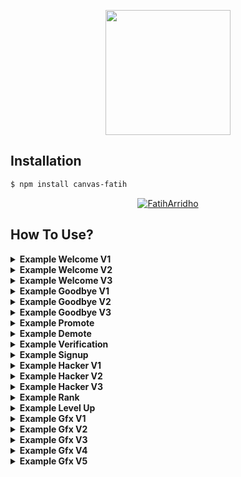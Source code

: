 <p align="center">
  <img width="200" height="200" src="https://telegra.ph/file/e77b79d6b544603222cfa.jpg">
</p>

## Installation

```bash
$ npm install canvas-fatih
```

<p align="center">
    <a href="https://github.com/FatihArridho">
        <img
            src="https://readme-typing-svg.herokuapp.com?size=15&width=280&lines=thank+you+for+using+this+module"
            alt="FatihArridho"
        />
    </a>
</p>

## How To Use?
<details><summary><b>Example Welcome V1</b></summary><br>

```js
const cf = require("canvas-fatih");
const fs = require('fs');

const image = await new cf.Welcome()
    .setAvatar("https://api.fatiharridho.my.id/images/logo.png")
    .setUsername("Fatih Arridho")
    .setGuildName("CpdXSeven")
    .setGuildIcon("https://cdn.dribbble.com/users/1051393/screenshots/7011829/media/f19892ea228d4dfafd5a0abf273f6b3c.png")
    .setBackground("https://telegra.ph/file/3f4993d39b9994c54da94.jpg")
    .setMemberCount("404")
    .toAttachment();
  
  data = image.toBuffer();
  await fs.writeFileSync(__path +'/tmp/welcome-v1.png', data)
 
```
### Result Welcome V1
<img src="https://api.fatiharridho.my.id/api/canvas/welcome/v1?pp=https://api.fatiharridho.my.id/images/logo.png&nama=Fatih%20Arridho&namagc=CpdXSeven&ppgc=https://cdn.dribbble.com/users/1051393/screenshots/7011829/media/f19892ea228d4dfafd5a0abf273f6b3c.png&bg=https://telegra.ph/file/3f4993d39b9994c54da94.jpg&member=404" height="145"></img>

</details>

<details><summary><b>Example Welcome V2</b></summary><br>

```js
const cf = require("canvas-fatih");
const fs = require('fs');

const image = await new cf.Welcome2()
    .setAvatar("https://api.fatiharridho.my.id/images/logo.png")
    .setUsername("Fatih Arridho")
    .setBg("https://img.freepik.com/free-vector/perspective-japanese-street-neon-lights_52683-44988.jpg")
    .setGroupname("CpdXSeven")
    .setMember("404")
    .toAttachment();
  
  data = image.toBuffer();
  await fs.writeFileSync(__path +'/tmp/welcome-v2.png', data)
 
```
### Result Welcome V2
<img src="https://api.fatiharridho.my.id/api/canvas/welcome/v2?pp=https://api.fatiharridho.my.id/images/logo.png&nama=Fatih%20Arridho&bg=https://img.freepik.com/free-vector/perspective-japanese-street-neon-lights_52683-44988.jpg&namagc=CpdXSeven&member=404" height="145"></img>
</details>

<details><summary><b>Example Welcome V3</b></summary><br>

```js
const cf = require("canvas-fatih");
const fs = require('fs');

const image = await new cf.Welcome3()
    .setAvatar("https://api.fatiharridho.my.id/images/logo.png")
    .setUsername("Fatih Arridho")
    .toAttachment();
  
  data = image.toBuffer();
  await fs.writeFileSync(__path +'/tmp/welcome-v3.png', data)
 
```
### Result Welcome V3
<img src="https://api.fatiharridho.my.id/api/canvas/welcome/v3?pp=https://api.fatiharridho.my.id/images/logo.png&nama=Fatih%20Arridho" height="145"></img>
</details>

<details><summary><b>Example Goodbye V1</b></summary><br>

```js
const cf = require("canvas-fatih");
const fs = require('fs');

const image = await new cf.Goodbye()
    .setAvatar("https://api.fatiharridho.my.id/images/logo.png")
    .setUsername("Fatih Arridho")
    .setGuildName("CpdXSeven")
    .setGuildIcon("https://cdn.dribbble.com/users/1051393/screenshots/7011829/media/f19892ea228d4dfafd5a0abf273f6b3c.png")
    .setBackground("https://telegra.ph/file/3f4993d39b9994c54da94.jpg")
    .setMemberCount("404")
    .toAttachment();
  
  data = image.toBuffer();
  await fs.writeFileSync(__path +'/tmp/goodbye-v1.png', data)
 
```
### Result Goodbye V1
<img src="https://api.fatiharridho.my.id/api/canvas/goodbye/v1?pp=https://api.fatiharridho.my.id/images/logo.png&nama=Fatih%20Arridho&namagc=CpdXSeven&ppgc=https://cdn.dribbble.com/users/1051393/screenshots/7011829/media/f19892ea228d4dfafd5a0abf273f6b3c.png&bg=https://telegra.ph/file/3f4993d39b9994c54da94.jpg&member=404" height="145"></img>
</details>

<details><summary><b>Example Goodbye V2</b></summary><br>

```js
const cf = require("canvas-fatih");
const fs = require('fs');

const image = await new cf.Goodbye2()
    .setAvatar("https://api.fatiharridho.my.id/images/logo.png")
    .setUsername("Fatih Arridho")
    .setBg("https://img.freepik.com/free-vector/perspective-japanese-street-neon-lights_52683-44988.jpg")
    .setGroupname("CpdXSeven")
    .setMember("404")
    .toAttachment();
  
  data = image.toBuffer();
  await fs.writeFileSync(__path +'/tmp/goodbye-v2.png', data)
 
```
### Result Goodbye V2
<img src="https://api.fatiharridho.my.id/api/canvas/goodbye/v2?pp=https://api.fatiharridho.my.id/images/logo.png&nama=Fatih%20Arridho&bg=https://img.freepik.com/free-vector/perspective-japanese-street-neon-lights_52683-44988.jpg&namagc=CpdXSeven&member=404" height="145"></img>
</details>

<details><summary><b>Example Goodbye V3</b></summary><br>

```js
const cf = require("canvas-fatih");
const fs = require('fs');

const image = await new cf.Goodbye3()
    .setAvatar("https://api.fatiharridho.my.id/images/logo.png")
    .setUsername("Fatih Arridho")
    .toAttachment();
  
  data = image.toBuffer();
  await fs.writeFileSync(__path +'/tmp/goodbye-v3.png', data)
 
```
### Result Goodbye V3
<img src="https://api.fatiharridho.my.id/api/canvas/goodbye/v3?pp=https://api.fatiharridho.my.id/images/logo.png&nama=Fatih%20Arridho" height="145"></img>
</details>

<details><summary><b>Example Promote</b></summary><br>

```js
const cf = require("canvas-fatih");
const fs = require('fs');

const image = await new cf.Promote()
    .setAvatar("https://api.fatiharridho.my.id/images/logo.png")
    .setUsername("Fatih Arridho")
    .setGuildName("CpdXSeven")
    .setGuildIcon("https://cdn.dribbble.com/users/1051393/screenshots/7011829/media/f19892ea228d4dfafd5a0abf273f6b3c.png")
    .setBackground("https://telegra.ph/file/3f4993d39b9994c54da94.jpg")
    .setMemberCount("404")
    .toAttachment();
  
  data = image.toBuffer();
  await fs.writeFileSync(__path +'/tmp/promote.png', data)
 
```
### Result Promote
<img src="https://api.fatiharridho.my.id/api/canvas/promote?pp=https://api.fatiharridho.my.id/images/logo.png&nama=Fatih%20Arridho&namagc=CpdXSeven&ppgc=https://cdn.dribbble.com/users/1051393/screenshots/7011829/media/f19892ea228d4dfafd5a0abf273f6b3c.png&bg=https://telegra.ph/file/3f4993d39b9994c54da94.jpg&member=404" height="145"></img>
</details>

<details><summary><b>Example Demote</b></summary><br>

```js
const cf = require("canvas-fatih");
const fs = require('fs');

const image = await new cf.Demote()
    .setAvatar("https://api.fatiharridho.my.id/images/logo.png")
    .setUsername("Fatih Arridho")
    .setGuildName("CpdXSeven")
    .setGuildIcon("https://cdn.dribbble.com/users/1051393/screenshots/7011829/media/f19892ea228d4dfafd5a0abf273f6b3c.png")
    .setBackground("https://telegra.ph/file/3f4993d39b9994c54da94.jpg")
    .setMemberCount("404")
    .toAttachment();
  
  data = image.toBuffer();
  await fs.writeFileSync(__path +'/tmp/demote.png', data)
 
```
### Result Demote
<img src="https://api.fatiharridho.my.id/api/canvas/demote?pp=https://api.fatiharridho.my.id/images/logo.png&nama=Fatih%20Arridho&namagc=CpdXSeven&ppgc=https://cdn.dribbble.com/users/1051393/screenshots/7011829/media/f19892ea228d4dfafd5a0abf273f6b3c.png&bg=https://telegra.ph/file/3f4993d39b9994c54da94.jpg&member=404" height="145"></img>
</details>

<details><summary><b>Example Verification</b></summary><br>

```js
const cf = require("canvas-fatih");
const fs = require('fs');

const image = await new cf.Verification()
    .setAvatar("https://api.fatiharridho.my.id/images/logo.png")
    .setUsername("Fatih Arridho")
    .setGuildName("CpdXSeven")
    .setGuildIcon("https://cdn.dribbble.com/users/1051393/screenshots/7011829/media/f19892ea228d4dfafd5a0abf273f6b3c.png")
    .setBackground("https://telegra.ph/file/3f4993d39b9994c54da94.jpg")
    .setMemberCount("404")
    .toAttachment();
  
  data = image.toBuffer();
  await fs.writeFileSync(__path +'/tmp/verification.png', data)
 
```
### Result Verification
<img src="https://api.fatiharridho.my.id/api/canvas/verification?pp=https://api.fatiharridho.my.id/images/logo.png&nama=Fatih%20Arridho&namagc=CpdXSeven&ppgc=https://cdn.dribbble.com/users/1051393/screenshots/7011829/media/f19892ea228d4dfafd5a0abf273f6b3c.png&bg=https://telegra.ph/file/3f4993d39b9994c54da94.jpg&member=404" height="145"></img>
</details>

<details><summary><b>Example Signup</b></summary><br>

```js
const cf = require("canvas-fatih");
const fs = require('fs');

const image = await new cf.Signup()
    .setAvatar("https://api.fatiharridho.my.id/images/logo.png")
    .setName("Fatih Arridho")
    .setBackground("https://telegra.ph/file/3f4993d39b9994c54da94.jpg")
    .setEmail("admin@fth.my.id")
    .toAttachment();
  
  data = image.toBuffer();
  await fs.writeFileSync(__path +'/tmp/signup.png', data)
 
```
### Result Signup
<img src="https://api.fatiharridho.my.id/api/canvas/signup?pp=https://api.fatiharridho.my.id/images/logo.png&nama=Fatih%20Arridho&bg=https://telegra.ph/file/3f4993d39b9994c54da94.jpg&email=admin@fth.my.id" height="145"></img>
</details>

<details><summary><b>Example Hacker V1</b></summary><br>

```js
const cf = require("canvas-fatih");
const fs = require('fs');

const image = await new cf.Hacker1()
    .setName("Fatih Arridho")
    .toAttachment();
  
  data = image.toBuffer();
  await fs.writeFileSync(__path +'/tmp/hacker-v1.png', data)
 
```
### Result Hacker V1
<img src="https://api.fatiharridho.my.id/api/canvas/hacker/v1?nama=Fatih%20Arridho" height="145"></img>
</details>

<details><summary><b>Example Hacker V2</b></summary><br>

```js
const cf = require("canvas-fatih");
const fs = require('fs');

const image = await new cf.Hacker2()
    .setAvatar("https://api.fatiharridho.my.id/images/logo.png")
    .toAttachment();
  
  data = image.toBuffer();
  await fs.writeFileSync(__path +'/tmp/hacker-v2.png', data)
 
```
### Result Hacker V2
<img src="https://api.fatiharridho.my.id/api/canvas/hacker/v2?bg=https://api.fatiharridho.my.id/images/logo.png" height="145"></img>
</details>

<details><summary><b>Example Hacker V3</b></summary><br>

```js
const cf = require("canvas-fatih");
const fs = require('fs');

const image = await new cf.Hacker3()
    .setAvatar("https://api.fatiharridho.my.id/images/logo.png")
    .toAttachment();
  
  data = image.toBuffer();
  await fs.writeFileSync(__path +'/tmp/hacker-v3.png', data)
 
```
### Result Hacker V3
<img src="https://api.fatiharridho.my.id/api/canvas/hacker/v3?bg=https://api.fatiharridho.my.id/images/logo.png" height="145"></img>
</details>

<details><summary><b>Example Rank</b></summary><br>

```js
const cf = require("canvas-fatih");
const fs = require('fs');

const image = await new cf.Rank()
    .setAvatar("https://api.fatiharridho.my.id/images/logo.png")
    .setUsername("Fatih Arridho")
    .setBg("https://telegra.ph/file/3f4993d39b9994c54da94.jpg")
    .setNeedexp("5000")
    .setCurrxp("6000")
    .setLevel("9")
    .setRank("https://i.pinimg.com/originals/b2/fc/1d/b2fc1da4a7c50bcc2f48fc75b54c1fee.png")
    .toAttachment();
  
  data = image.toBuffer();
  await fs.writeFileSync(__path +'/tmp/rank.png', data)
 
```
### Result Rank
<img src="https://api.fatiharridho.my.id/api/canvas/rank?pp=https://api.fatiharridho.my.id/images/logo.png&nama=Fatih%20Arridho&bg=https://telegra.ph/file/3f4993d39b9994c54da94.jpg&needxp=5000&currxp=6000&level=9&logorank=https://i.pinimg.com/originals/b2/fc/1d/b2fc1da4a7c50bcc2f48fc75b54c1fee.png" height="145"></img>
</details>

<details><summary><b>Example Level Up</b></summary><br>

```js
const cf = require("canvas-fatih");
const fs = require('fs');

const image = await new cf.Up()
    .setAvatar("https://api.fatiharridho.my.id/images/logo.png")
    .toAttachment();
  
  data = image.toBuffer();
  await fs.writeFileSync(__path +'/tmp/up.png', data)
 
```
### Result Level Up
<img src="https://api.fatiharridho.my.id/api/canvas/levelup?pp=https://api.fatiharridho.my.id/images/logo.png" height="145"></img>
</details>

<details><summary><b>Example Gfx V1</b></summary><br>

```js
const cf = require("canvas-fatih");
const fs = require('fs');

const image = await new cf.Gfx1()
    .setName("Fatih")
    .toAttachment();
  
  data = image.toBuffer();
  await fs.writeFileSync(__path +'/tmp/gfx-v1png', data)
 
```
### Result Gfx V1
<img src="https://api.fatiharridho.my.id/api/canvas/gfx1?text=Fatih" height="145"></img>
</details>

<details><summary><b>Example Gfx V2</b></summary><br>

```js
const cf = require("canvas-fatih");
const fs = require('fs');

const image = await new cf.Gfx1()
    .setName("Fatih")
    .toAttachment();
  
  data = image.toBuffer();
  await fs.writeFileSync(__path +'/tmp/gfx-v2.png', data)
 
```
### Result Gfx V2
<img src="https://api.fatiharridho.my.id/api/canvas/gfx2?text=Fatih" height="145"></img>
</details>

<details><summary><b>Example Gfx V3</b></summary><br>

```js
const cf = require("canvas-fatih");
const fs = require('fs');

const image = await new cf.Gfx3()
    .setText1("Fatih")
    .setText2("Idhoo")
    .toAttachment();
  
  data = image.toBuffer();
  await fs.writeFileSync(__path +'/tmp/gfx-v3.png', data)
 
```
### Result Gfx V3
<img src="https://api.fatiharridho.my.id/api/canvas/gfx3?text1=Fatih&text2=Idhoo" height="145"></img>
</details>

<details><summary><b>Example Gfx V4</b></summary><br>

```js
const cf = require("canvas-fatih");
const fs = require('fs');

const image = await new cf.Gfx4()
    .setText1("Fatih")
    .setText2("Idhoo")
    .toAttachment();
  
  data = image.toBuffer();
  await fs.writeFileSync(__path +'/tmp/gfx-v4.png', data)
 
```
### Result Gfx V4
<img src="https://api.fatiharridho.my.id/api/canvas/gfx4?text1=Fatih&text2=Idhoo" height="145"></img>
</details>

<details><summary><b>Example Gfx V5</b></summary><br>

```js
const cf = require("canvas-fatih");
const fs = require('fs');

const image = await new cf.Gfx5()
    .setName("Fatih")
    .toAttachment();
  
  data = image.toBuffer();
  await fs.writeFileSync(__path +'/tmp/gfx-v5.png', data)
 
```
### Result Gfx V5
<img src="https://api.fatiharridho.my.id/api/canvas/gfx5?text=Fatih" height="145"></img>
</details>
